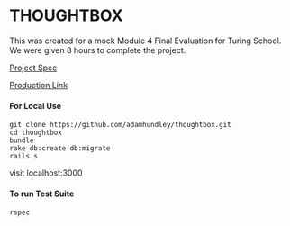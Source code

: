 # THOUGHTBOX

This was created for a mock Module 4 Final Evaluation for Turing School. We were given 8 hours to complete the project.

[Project Spec](https://gist.github.com/stevekinney/82831c5b25029415ce8b)

[Production Link](https://boiling-plains-90119.herokuapp.com/)

#### For Local Use
```
git clone https://github.com/adamhundley/thoughtbox.git
cd thoughtbox
bundle
rake db:create db:migrate
rails s
```

visit localhost:3000

#### To run Test Suite
```
rspec
```
